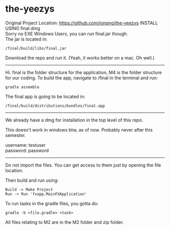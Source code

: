 # the-yeezys
Original Project Location: https://github.com/jonpng/the-yeezys
INSTALL USING final.dmg  
Sorry no EXE Windows Users, you can run final.jar though.  
The jar is located in:
```
/final/build/libs/final.jar
```
Download the repo and run it. (Yeah, it works better on a mac. Oh well.)

---

Hi. final is the folder structure for the application, M4 is the folder structure for our coding.
To build the app, navigate to /final in the terminal and run:
```
gradle assemble
```

The final app is going to be located in:
```
/final/build/distributions/bundles/final.app
```

---
We already have a dmg for installation in the top level of this repo.

This doesn't work in windows btw, as of now. Probably never after this semester.

username: testuser  
password: password


---



Do not import the files. You can get access to them just by opening the file location.

Then build and run using:
```
Build -> Make Project
Run -> Run 'fxapp.MainFXApplication'
```

To run tasks in the gradle files, you gotta do:
```
gradle -b <file.gradle> <task>
```

All files relating to M2 are in the M2 folder and zip folder.